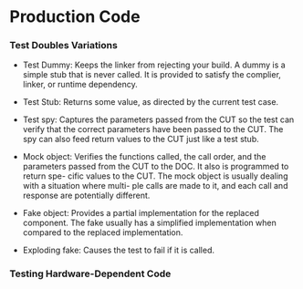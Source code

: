 # Production Code

### Test Doubles Variations

- Test Dummy: Keeps the linker from rejecting your build. A dummy is a simple
stub that is never called.  It is provided to satisfy the complier, linker, or
runtime dependency.

- Test Stub: Returns some value, as directed by the current test case.

- Test spy: Captures the parameters passed from the CUT so the test can verify
that the correct parameters have been passed to the CUT. The spy can also feed
return values to the CUT just like a test stub.

- Mock object: Verifies the functions called, the call order, and the parameters
passed from the CUT to the DOC. It also is programmed to return spe- cific
values to the CUT. The mock object is usually dealing with a situation where
multi- ple calls are made to it, and each call and response are potentially
different.

- Fake object: Provides a partial implementation for the replaced component. The
fake usually has a simplified implementation when compared to the replaced
implementation.

- Exploding fake: Causes the test to fail if it is called.

### Testing Hardware-Dependent Code